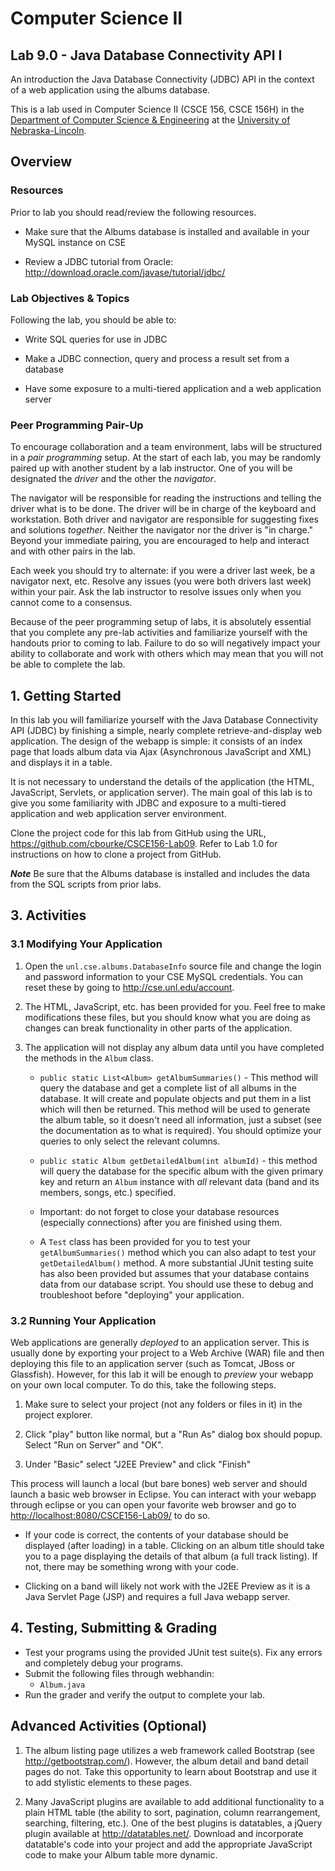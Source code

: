 # Computer Science II
## Lab 9.0 - Java Database Connectivity API I

An introduction the Java Database Connectivity (JDBC) API in the context of a web application using the albums database.

This is a lab used in Computer Science II (CSCE 156, CSCE 156H) in the [Department of Computer Science & Engineering](https://cse.unl.edu) at the [University of Nebraska-Lincoln](https://unl.edu).

## Overview

### Resources

Prior to lab you should read/review the following resources.

*   Make sure that the Albums database is installed and available in
    your MySQL instance on CSE

*   Review a JDBC tutorial from Oracle:  
    <http://download.oracle.com/javase/tutorial/jdbc/>

### Lab Objectives & Topics

Following the lab, you should be able to:        

-   Write SQL queries for use in JDBC

-   Make a JDBC connection, query and process a result set from a
    database

-   Have some exposure to a multi-tiered application and a web
    application server

### Peer Programming Pair-Up

To encourage collaboration and a team environment, labs will be
structured in a *pair programming* setup.  At the start of
each lab, you may be randomly paired up with another student by
a lab instructor.  One of you will be designated the *driver* 
and the other the *navigator*.  

The navigator will be responsible for reading the instructions 
and telling the driver what is to be done.  The driver will be 
in charge of the keyboard and workstation.  Both driver and 
navigator are responsible for suggesting fixes and solutions 
*together*.  Neither the navigator nor the driver is "in charge."  
Beyond your immediate pairing, you are encouraged to help and 
interact and with other pairs in the lab.

Each week you should try to alternate: if you were a driver 
last week, be a navigator next, etc.  Resolve any issues (you 
were both drivers last week) within your pair.  Ask the lab 
instructor to resolve issues only when you cannot come to a 
consensus.  

Because of the peer programming setup of labs, it is absolutely 
essential that you complete any pre-lab activities and familiarize
yourself with the handouts prior to coming to lab.  Failure to do
so will negatively impact your ability to collaborate and work with 
others which may mean that you will not be able to complete the
lab.  

## 1. Getting Started

In this lab you will familiarize yourself with the Java Database
Connectivity API (JDBC) by finishing a simple, nearly complete
retrieve-and-display web application. The design of the webapp is 
simple: it consists of an index page that loads album data via 
Ajax (Asynchronous JavaScript and XML) and displays it in a table.

It is not necessary to understand the details of the application (the
HTML, JavaScript, Servlets, or application server). The main goal of
this lab is to give you some familiarity with JDBC and exposure to a
multi-tiered application and web application server environment.

Clone the project code for this lab from GitHub using the URL,
<https://github.com/cbourke/CSCE156-Lab09>. Refer to Lab 1.0 for
instructions on how to clone a project from GitHub.

***Note*** Be sure that the Albums database is installed and includes
the data from the SQL scripts from prior labs.

## 3. Activities

### 3.1 Modifying Your Application

1.  Open the `unl.cse.albums.DatabaseInfo` source file and change 
    the login and password information to your CSE MySQL credentials. 
    You can reset these by going to <http://cse.unl.edu/account>.

2.  The HTML, JavaScript, etc. has been provided for you. Feel free to
    make modifications these files, but you should know what you are
    doing as changes can break functionality in other parts of the
    application.

3.  The application will not display any album data until you have
    completed the methods in the `Album` class.

    -   `public static List<Album> getAlbumSummaries()` - This method 
        will query the database and get a complete list of
        all albums in the database. It will create and populate objects
        and put them in a list which will then be returned. This method
        will be used to generate the album table, so it doesn't need all
        information, just a subset (see the documentation as to what is
        required). You should optimize your queries to only select the
        relevant columns.

    -   `public static Album getDetailedAlbum(int albumId)` - this 
        method will query the database for the specific album
        with the given primary key and return an `Album` instance with *all*
        relevant data (band and its members, songs, etc.) specified.

    -   Important: do not forget to close your database resources
        (especially connections) after you are finished using them.

    -   A `Test` class has been provided for you to test your 
        `getAlbumSummaries()` method which you can also adapt to 
        test your `getDetailedAlbum()` method.  A more substantial
        JUnit testing suite has also been provided but assumes that 
        your database contains data from our database script.  You 
        should use these to debug and troubleshoot before "deploying" 
        your application.

### 3.2 Running Your Application

Web applications are generally *deployed* to an application server. 
This is usually done by exporting your project to a Web Archive (WAR) 
file and then deploying this file to an application server (such as
Tomcat, JBoss or Glassfish).  However, for this lab it will be enough
to *preview* your webapp on your own local computer.  To do this, 
take the following steps.

1.  Make sure to select your project (not any folders or files in it) 
    in the project explorer.
    
2.  Click "play" button like normal, but a "Run As" dialog box should 
    popup.  Select "Run on Server" and "OK".
    
3.  Under "Basic" select "J2EE Preview" and click "Finish"

This process will launch a local (but bare bones) web server and should
launch a basic web browser in Eclipse.  You can interact with your 
webapp through eclipse or you can open your favorite web browser and 
go to <http://localhost:8080/CSCE156-Lab09/> to do so.

*   If your code is correct, the contents of your database should be
    displayed (after loading) in a table.  Clicking on an album title
    should take you to a page displaying the details of that album 
    (a full track listing).  If not, there may be something wrong with
    your code.
    
*   Clicking on a band will likely not work with the J2EE Preview as it
    is a Java Servlet Page (JSP) and requires a full Java webapp server.     

## 4. Testing, Submitting & Grading

* Test your programs using the provided JUnit test suite(s).  Fix any
errors and completely debug your programs.
* Submit the following files through webhandin:
  * `Album.java`
* Run the grader and verify the output to complete your lab.

## Advanced Activities (Optional)

1.  The album listing page utilizes a web framework called Bootstrap
    (see <http://getbootstrap.com/>). However, the album detail and band
    detail pages do not. Take this opportunity to learn about Bootstrap
    and use it to add stylistic elements to these pages.

2.  Many JavaScript plugins are available to add additional
    functionality to a plain HTML table (the ability to sort,
    pagination, column rearrangement, searching, filtering, etc.). One
    of the best plugins is datatables, a jQuery plugin available at
    <http://datatables.net/>. Download and incorporate datatable's code
    into your project and add the appropriate JavaScript code to make
    your Album table more dynamic.

